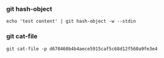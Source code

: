 ### git hash-object
```
echo 'test content' | git hash-object -w --stdin
```

### git cat-file
```
git cat-file -p d670460b4b4aece5915caf5c68d12f560a9fe3e4
```
